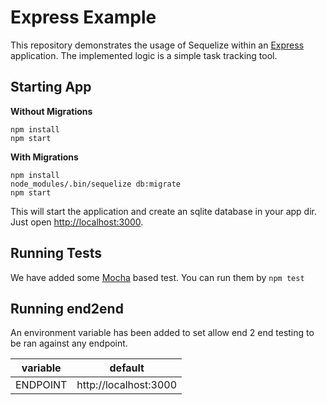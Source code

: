 # Express Example

This repository demonstrates the usage of Sequelize within an [Express](https://expressjs.com) application.
The implemented logic is a simple task tracking tool.


## Starting App

**Without Migrations**

```
npm install
npm start
```

**With Migrations**

```
npm install
node_modules/.bin/sequelize db:migrate
npm start
```

This will start the application and create an sqlite database in your app dir.
Just open [http://localhost:3000](http://localhost:3000).

## Running Tests

We have added some [Mocha](https://mochajs.org) based test. You can run them by `npm test`

## Running end2end

An environment variable has been added to set allow end 2 end testing to be ran against any endpoint.

| variable | default|
|-|-|
|ENDPOINT|http://localhost:3000|